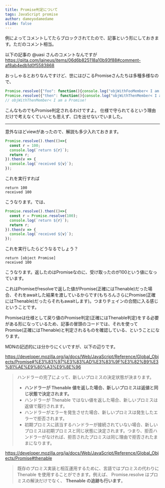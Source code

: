 ```yaml
---
title: Promise判定について
tags: JavaScript promise
author: dameyodamedame
slide: false
---
```

例によってコメントしてたらブロックされてたので、記事という形にしておきます。ただのコメント相当。

以下の記事の @uasi さんのコメントなんですが
https://qiita.com/laineus/items/06d6b825118a10b93f88#comment-af8ab4edb1d0f5583868

おっしゃるとおりなんですけど、世にはびこるPromiseさんたちは多種多様なので、

```js
Promise.resolve({"foo": function(){console.log("objWithFooMember< I am a Promise!");}});
Promise.resolve({"then": function(){console.log("objWithThenMember< I am a Promise!");}});
// objWithThenMember< I am a Promise!
```

こんなものでもPromise判定されるわけですよ。
仕様で守られてるという理由だけで考えなくていいとも思えず、口を出せないでいました。

----

意外なほどviewがあったので、解説も多少入れておきます。

```javascript
Promise.resolve().then(()=>{
  const r = 100;
  console.log(`return ${r}`);
  return r;
}).then(v => {
  console.log(`received ${v}`);
});
```

これを実行すれば

```console
return 100
received 100
```

こうなります。では、

```javascript
Promise.resolve().then(()=>{
  const r = Promise.resolve(100);
  console.log(`return ${r}`);
  return r;
}).then(v => {
  console.log(`received ${v}`);
});
```

これを実行したらどうなるでしょう？

```console
return [object Promise]
received 100
```

こうなります。返したのはPromiseなのに、受け取ったのが100という値になっています。

これはPromiseがresolveで返した値がPromise(正確にはThenable)だった場合、それをawaitした結果を渡しているからです(もちろんさらにPromise(正確にはThenable)だったらそれもawaitします)。つまりチェインの合間に入る感じということです。

Promiseは仕様として戻り値のPromise判定(正確にはThenable判定)をする必要がある形になっているため、記事の冒頭のコードでは、それを使ってPromise(正確にはThenable)と判定されるものを確認している、ということになります。

MDNの記述的には分かりにくいですが、以下の辺りです。

https://developer.mozilla.org/ja/docs/Web/JavaScript/Reference/Global_Objects/Promise#%E3%83%97%E3%83%AD%E3%83%9F%E3%82%B9%E3%81%AE%E9%80%A3%E9%8E%96
> ハンドラーの完了によって、新しいプロミスの決定状態が決まります。
> - **ハンドラーが Thenable 値を返した場合、新しいプロミスは返値と同じ状態で決定されます。**
> - ハンドラーが Thenable ではない値を返した場合、新しいプロミスは返値で履行されます。
> - ハンドラーがエラーを発生させた場合、新しいプロミスは発生したエラーで拒否されます。
> - 初期プロミスに該当するハンドラーが接続されていない場合、新しいプロミスは初期プロミスと同じ状態に決定されます。つまり、拒否ハンドラーがなければ、拒否されたプロミスは同じ理由で拒否されたままになります。

https://developer.mozilla.org/ja/docs/Web/JavaScript/Reference/Global_Objects/Promise#thenable
> 既存のプロミス実装と相互運用するために、言語ではプロミスの代わりに Thenable を使用することができます。例えば、 Promise.resolve はプロミスの解決だけでなく、 **Thenable の追跡も行います**。

